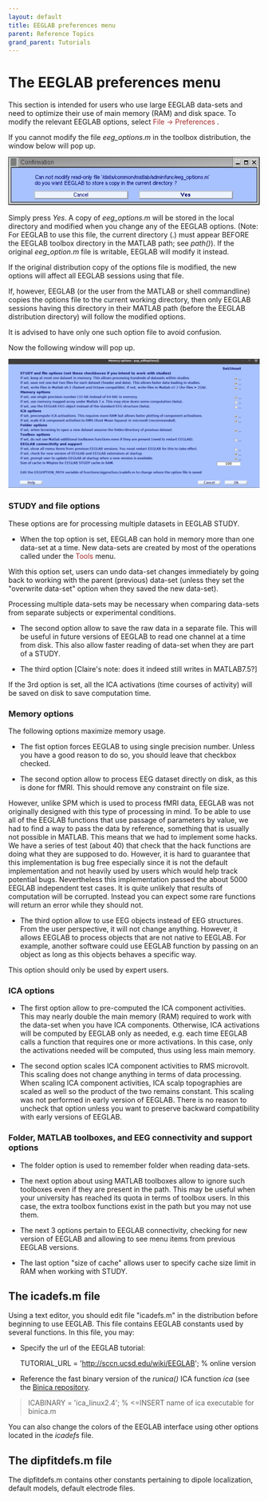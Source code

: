```yaml
---
layout: default
title: EEGLAB preferences menu
parent: Reference Topics
grand_parent: Tutorials
---
```

The EEGLAB preferences menu
========================

This section is intended for users who use large EEGLAB data-sets and
need to optimize their use of main memory (RAM) and disk space. 
To
modify the relevant EEGLAB options, select <span style="color: brown">File → Preferences </span>. 

If you cannot modify the file *eeg_options.m* in
the toolbox distribution, the window below will pop up.



![Image:Option1.gif ](/assets/images/Option1.gif)



Simply press *Yes*. A copy of *eeg_options.m* will be stored in the
local directory and modified when you change any of the EEGLAB options.
(Note: For EEGLAB to use this file, the current directory (.) must
appear BEFORE the EEGLAB toolbox directory in the MATLAB path; see
*path()*). If the original *eeg_option.m* file is writable, EEGLAB will
modify it instead.


If the original distribution copy of the options file is modified, the
new options will affect all EEGLAB sessions using that file. 

If, however, EEGLAB (or the user from the MATLAB or shell commandline)
copies the options file to the current working directory, then only
EEGLAB sessions having this directory in their MATLAB path (before the
EEGLAB distribution directory) will follow the modified options. 

It is
advised to have only one such option file to avoid confusion. 

Now the following window will pop up.



![Image: Memory option gui2.png](/assets/images/Memory_option_gui2.png)


### STUDY and file options


These options are for processing multiple datasets in EEGLAB STUDY.

- When the top option is set, EEGLAB can hold in memory more than one
data-set at a time. New data-sets are created by most of the operations
called under the <span style="color: brown">Tools</span> menu. 

With this option set, users can undo data-set changes immediately by going back to
working with the parent (previous) data-set (unless they set the
"overwrite data-set" option when they saved the new data-set).

Processing multiple data-sets may be necessary when comparing data-sets
from separate subjects or experimental conditions.


- The second option allow to save the raw data in a separate file. This
will be useful in future versions of EEGLAB to read one channel at a time
from disk. This also allow faster reading of data-set when they are part
of a STUDY.


- The third option [Claire's note: does it indeed still writes in MATLAB7.5?]


If the 3rd option is set, all the ICA activations (time courses of
activity) will be saved on disk to save computation time.

### Memory options
The following options maximize memory usage.


- The fist option forces EEGLAB to using single precision number. Unless
you have a good reason to do so, you should leave that checkbox checked.


- The second option allow to process EEG dataset directly on disk, as this
is done for fMRI. This should remove any constraint on file size.

However, unlike SPM which is used to process fMRI data, EEGLAB was not
originally designed with this type of processing in mind. To be able to
use all of the EEGLAB functions that use passage of parameters by value,
we had to find a way to pass the data by reference, something that is
usually not possible in MATLAB. This means that we had to implement some
hacks. We have a series of test (about 40) that check that the hack
functions are doing what they are supposed to do. However, it is hard to
guarantee that this implementation is bug free especially since it is
not the default implementation and not heavily used by users which would
help track potential bugs. Nevertheless this implementation passed the
about 5000 EEGLAB independent test cases. 
It is quite unlikely that
results of computation will be corrupted. Instead you can expect some
rare functions will return an error while they should not.


- The third option allow to use EEG objects instead of EEG structures.
From the user perspective, it will not change anything. However, it
allows EEGLAB to process objects that are not native to EEGLAB. For
example, another software could use EEGLAB function by passing on an
object as long as this objects behaves a specific way. 
  
This option
should only be used by expert users.

### ICA options

- The first option allow to pre-computed the ICA component activities.
This may nearly double the main memory (RAM) required to work with the
data-set when you have ICA components. Otherwise, ICA activations will
be computed by EEGLAB only as needed, e.g. each time EEGLAB calls a
function that requires one or more activations. In this case, only the
activations needed will be computed, thus using less main memory.


- The second option scales ICA component activities to RMS microvolt. 
  This
scaling does not change anything in terms of data processing. When
scaling ICA component activities, ICA scalp topographies are scaled as
well so the product of the two remains constant. This scaling was not
performed in early version of EEGLAB. There is no reason to uncheck that
option unless you want to preserve backward compatibility with early
versions of EEGLAB.

### Folder, MATLAB toolboxes, and EEG connectivity and support options

- The folder option is used to remember folder when reading data-sets. 

- The
next option about using MATLAB toolboxes allow to ignore such toolboxes
even if they are present in the path. This may be useful when your
university has reached its quota in terms of toolbox users. In this
case, the extra toolbox functions exist in the path but you may not use
them. 
  
- The next 3 options pertain to EEGLAB connectivity, checking for
new version of EEGLAB and allowing to see menu items from previous EEGLAB versions. 
  
- The last option "size of cache" allows user to specify cache size limit in RAM when working with STUDY.

The icadefs.m file
-------------------
Using a text editor, you should edit file "icadefs.m" in the
distribution before beginning to use EEGLAB. This file contains EEGLAB
constants used by several functions. In this file, you may:

-   Specify the url of the EEGLAB tutorial:
    
     TUTORIAL_URL = '<http://sccn.ucsd.edu/wiki/EEGLAB>'; % online version 

-   Reference the fast binary version of the *runica()* ICA function
    *ica* (see the [Binica repository](https://github.com/sccn/binica).

> ICABINARY = 'ica_linux2.4'; % \<=INSERT name of ica executable for
> binica.m

You can also change the colors of the EEGLAB interface using other
options located in the *icadefs* file.

The dipfitdefs.m file
----------------------
The dipfitdefs.m contains other constants pertaining to dipole
localization, default models, default electrode files.

